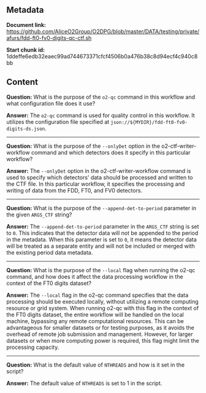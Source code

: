 ## Metadata

**Document link:** https://github.com/AliceO2Group/O2DPG/blob/master/DATA/testing/private/afurs/fdd-ft0-fv0-digits-qc-ctf.sh

**Start chunk id:** 1ddeffe6edb32eaec99ad744673371cfcf4506b0a476b38c8d94ecf4c940c8bb

## Content

**Question:** What is the purpose of the `o2-qc` command in this workflow and what configuration file does it use?

**Answer:** The `o2-qc` command is used for quality control in this workflow. It utilizes the configuration file specified at `json://${MYDIR}/fdd-ft0-fv0-digits-ds.json`.

---

**Question:** What is the purpose of the `--onlyDet` option in the o2-ctf-writer-workflow command and which detectors does it specify in this particular workflow?

**Answer:** The `--onlyDet` option in the o2-ctf-writer-workflow command is used to specify which detectors' data should be processed and written to the CTF file. In this particular workflow, it specifies the processing and writing of data from the FDD, FT0, and FV0 detectors.

---

**Question:** What is the purpose of the `--append-det-to-period` parameter in the given `ARGS_CTF` string?

**Answer:** The `--append-det-to-period` parameter in the `ARGS_CTF` string is set to `0`. This indicates that the detector data will not be appended to the period in the metadata. When this parameter is set to `0`, it means the detector data will be treated as a separate entity and will not be included or merged with the existing period data metadata.

---

**Question:** What is the purpose of the `--local` flag when running the o2-qc command, and how does it affect the data processing workflow in the context of the FT0 digits dataset?

**Answer:** The `--local` flag in the o2-qc command specifies that the data processing should be executed locally, without utilizing a remote computing resource or grid system. When running o2-qc with this flag in the context of the FT0 digits dataset, the entire workflow will be handled on the local machine, bypassing any remote computational resources. This can be advantageous for smaller datasets or for testing purposes, as it avoids the overhead of remote job submission and management. However, for larger datasets or when more computing power is required, this flag might limit the processing capacity.

---

**Question:** What is the default value of `NTHREADS` and how is it set in the script?

**Answer:** The default value of `NTHREADS` is set to 1 in the script.